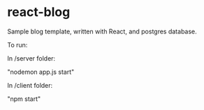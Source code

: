 # react-blog

Sample blog template, written with React, and postgres database.

To run:

In /server folder:

  "nodemon app.js start"

In /client folder:

  "npm start"


